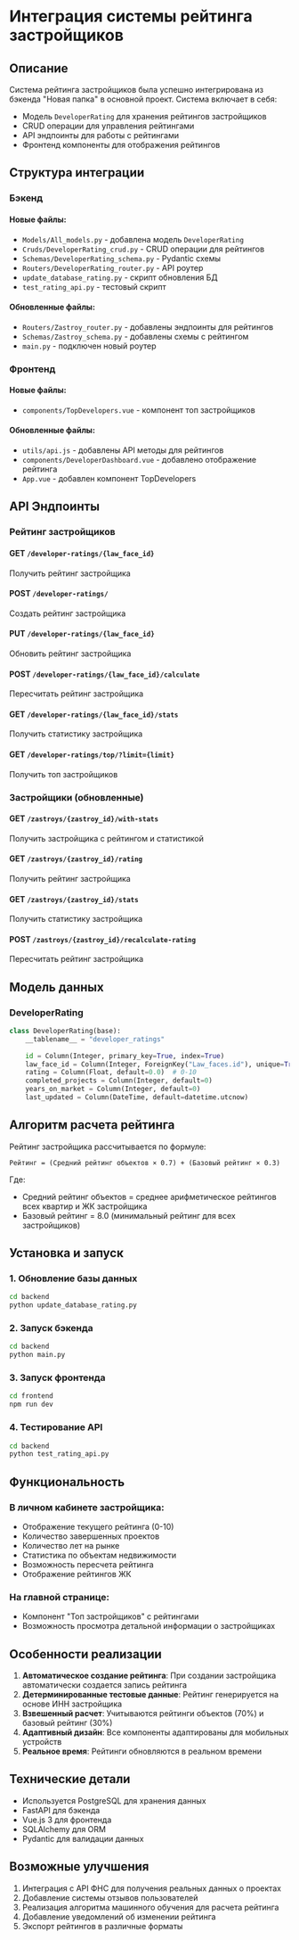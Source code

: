 # Интеграция системы рейтинга застройщиков

## Описание

Система рейтинга застройщиков была успешно интегрирована из бэкенда "Новая папка" в основной проект. Система включает в себя:

- Модель `DeveloperRating` для хранения рейтингов застройщиков
- CRUD операции для управления рейтингами
- API эндпоинты для работы с рейтингами
- Фронтенд компоненты для отображения рейтингов

## Структура интеграции

### Бэкенд

#### Новые файлы:
- `Models/All_models.py` - добавлена модель `DeveloperRating`
- `Cruds/DeveloperRating_crud.py` - CRUD операции для рейтингов
- `Schemas/DeveloperRating_schema.py` - Pydantic схемы
- `Routers/DeveloperRating_router.py` - API роутер
- `update_database_rating.py` - скрипт обновления БД
- `test_rating_api.py` - тестовый скрипт

#### Обновленные файлы:
- `Routers/Zastroy_router.py` - добавлены эндпоинты для рейтингов
- `Schemas/Zastroy_schema.py` - добавлены схемы с рейтингом
- `main.py` - подключен новый роутер

### Фронтенд

#### Новые файлы:
- `components/TopDevelopers.vue` - компонент топ застройщиков

#### Обновленные файлы:
- `utils/api.js` - добавлены API методы для рейтингов
- `components/DeveloperDashboard.vue` - добавлено отображение рейтинга
- `App.vue` - добавлен компонент TopDevelopers

## API Эндпоинты

### Рейтинг застройщиков

#### GET `/developer-ratings/{law_face_id}`
Получить рейтинг застройщика

#### POST `/developer-ratings/`
Создать рейтинг застройщика

#### PUT `/developer-ratings/{law_face_id}`
Обновить рейтинг застройщика

#### POST `/developer-ratings/{law_face_id}/calculate`
Пересчитать рейтинг застройщика

#### GET `/developer-ratings/{law_face_id}/stats`
Получить статистику застройщика

#### GET `/developer-ratings/top/?limit={limit}`
Получить топ застройщиков

### Застройщики (обновленные)

#### GET `/zastroys/{zastroy_id}/with-stats`
Получить застройщика с рейтингом и статистикой

#### GET `/zastroys/{zastroy_id}/rating`
Получить рейтинг застройщика

#### GET `/zastroys/{zastroy_id}/stats`
Получить статистику застройщика

#### POST `/zastroys/{zastroy_id}/recalculate-rating`
Пересчитать рейтинг застройщика

## Модель данных

### DeveloperRating
```python
class DeveloperRating(base):
    __tablename__ = "developer_ratings"
    
    id = Column(Integer, primary_key=True, index=True)
    law_face_id = Column(Integer, ForeignKey("Law_faces.id"), unique=True)
    rating = Column(Float, default=0.0)  # 0-10
    completed_projects = Column(Integer, default=0)
    years_on_market = Column(Integer, default=0)
    last_updated = Column(DateTime, default=datetime.utcnow)
```

## Алгоритм расчета рейтинга

Рейтинг застройщика рассчитывается по формуле:
```
Рейтинг = (Средний рейтинг объектов × 0.7) + (Базовый рейтинг × 0.3)
```

Где:
- Средний рейтинг объектов = среднее арифметическое рейтингов всех квартир и ЖК застройщика
- Базовый рейтинг = 8.0 (минимальный рейтинг для всех застройщиков)

## Установка и запуск

### 1. Обновление базы данных
```bash
cd backend
python update_database_rating.py
```

### 2. Запуск бэкенда
```bash
cd backend
python main.py
```

### 3. Запуск фронтенда
```bash
cd frontend
npm run dev
```

### 4. Тестирование API
```bash
cd backend
python test_rating_api.py
```

## Функциональность

### В личном кабинете застройщика:
- Отображение текущего рейтинга (0-10)
- Количество завершенных проектов
- Количество лет на рынке
- Статистика по объектам недвижимости
- Возможность пересчета рейтинга
- Отображение рейтингов ЖК

### На главной странице:
- Компонент "Топ застройщиков" с рейтингами
- Возможность просмотра детальной информации о застройщиках

## Особенности реализации

1. **Автоматическое создание рейтинга**: При создании застройщика автоматически создается запись рейтинга
2. **Детерминированные тестовые данные**: Рейтинг генерируется на основе ИНН застройщика
3. **Взвешенный расчет**: Учитываются рейтинги объектов (70%) и базовый рейтинг (30%)
4. **Адаптивный дизайн**: Все компоненты адаптированы для мобильных устройств
5. **Реальное время**: Рейтинги обновляются в реальном времени

## Технические детали

- Используется PostgreSQL для хранения данных
- FastAPI для бэкенда
- Vue.js 3 для фронтенда
- SQLAlchemy для ORM
- Pydantic для валидации данных

## Возможные улучшения

1. Интеграция с API ФНС для получения реальных данных о проектах
2. Добавление системы отзывов пользователей
3. Реализация алгоритма машинного обучения для расчета рейтинга
4. Добавление уведомлений об изменении рейтинга
5. Экспорт рейтингов в различные форматы 